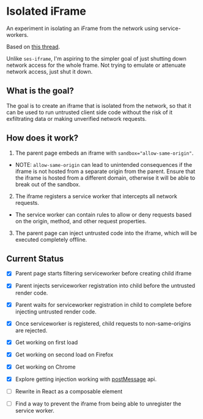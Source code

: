 # Isolated iFrame

An experiment in isolating an iFrame from the network using service-workers.

Based on [this thread](https://ocapjs.org/t/containment-via-service-worker/94/9?u=danfinlay).

Unlike `ses-iframe`, I'm aspiring to the simpler goal of just shutting down network access for the whole frame. Not trying to emulate or attenuate network access, just shut it down.

## What is the goal?

The goal is to create an iframe that is isolated from the network, so that it can be used to run untrusted client side code without the risk of it exfiltrating data or making unverified network requests.

## How does it work?

1. The parent page embeds an iframe with `sandbox="allow-same-origin"`.
  * NOTE: `allow-same-origin` can lead to unintended consequences if the iframe is not hosted from a separate origin from the parent. Ensure that the iframe is hosted from a different domain, otherwise it will be able to break out of the sandbox.
2. The iframe registers a service worker that intercepts all network requests.
  * The service worker can contain rules to allow or deny requests based on the origin, method, and other request properties.
3. The parent page can inject untrusted code into the iframe, which will be executed completely offline.

## Current Status

- [x] Parent page starts filtering serviceworker before creating child iframe
- [x] Parent injects serviceworker registration into child before the untrusted render code.
- [x] Parent waits for serviceworker registration in child to complete before injecting untrusted render code.
- [x] Once serviceworker is registered, child requests to non-same-origins are rejected.
- [x] Get working on first load
- [x] Get working on second load on Firefox
- [x] Get working on Chrome
- [x] Explore getting injection working with [postMessage](https://developer.mozilla.org/en-US/docs/Web/API/HTMLIFrameElement/srcdoc) api.
- [ ] Rewrite in React as a composable element
- [ ] Find a way to prevent the iframe from being able to unregister the service worker.

